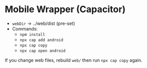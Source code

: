 # Mobile Wrapper (Capacitor)

- `webDir` → ../web/dist (pre-set)
- Commands:
  - `npm install`
  - `npx cap add android`
  - `npx cap copy`
  - `npx cap open android`

If you change web files, rebuild `web/` then run `npx cap copy` again.
